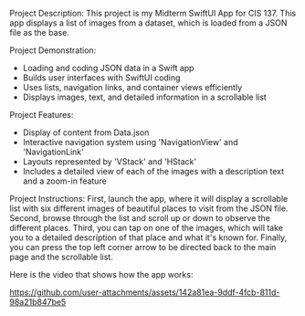 Project Description: 
This project is my Midterm SwiftUI App for CIS 137. This app displays a list of images from a dataset, which is loaded from a JSON file as the base.

Project Demonstration:
- Loading and coding JSON data in a Swift app
- Builds user interfaces with SwiftUI coding
- Uses lists, navigation links, and container views efficiently
- Displays images, text, and detailed information in a scrollable list

Project Features:
- Display of content from Data.json
- Interactive navigation system using 'NavigationView' and 'NavigationLink'
- Layouts represented by 'VStack' and 'HStack'
- Includes a detailed view of each of the images with a description text and a zoom-in feature

Project Instructions:
First, launch the app, where it will display a scrollable list with six different images of beautiful places to visit from the JSON file.
Second, browse through the list and scroll up or down to observe the different places.
Third, you can tap on one of the images, which will take you to a detailed description of that place and what it's known for.
Finally, you can press the top left corner arrow to be directed back to the main page and the scrollable list.

Here is the video that shows how the app works:

https://github.com/user-attachments/assets/142a81ea-9ddf-4fcb-811d-98a21b847be5

